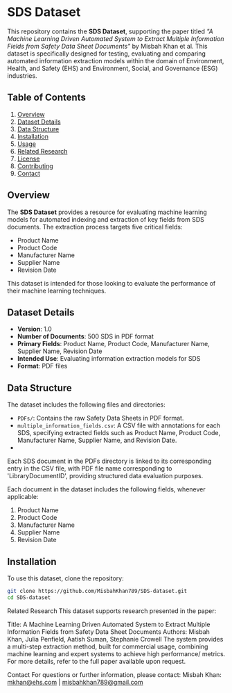 # SDS Dataset

This repository contains the **SDS Dataset**, supporting the paper titled *"A Machine Learning Driven Automated System to Extract Multiple Information Fields from Safety Data Sheet Documents"* by Misbah Khan et al. This dataset is specifically designed for testing, evaluating and comparing automated information extraction models within the domain of Environment, Health, and Safety (EHS) and Environment, Social, and Governance (ESG) industries.

## Table of Contents

1. [Overview](#overview)
2. [Dataset Details](#dataset-details)
3. [Data Structure](#data-structure)
4. [Installation](#installation)
5. [Usage](#usage)
6. [Related Research](#related-research)
7. [License](#license)
8. [Contributing](#contributing)
9. [Contact](#contact)

## Overview

The **SDS Dataset** provides a resource for  evaluating machine learning models for automated indexing and extraction of key fields from SDS documents. The extraction process targets five critical fields:
- Product Name
- Product Code
- Manufacturer Name
- Supplier Name
- Revision Date

This dataset is intended for those looking to evaluate the performance of their machine learning techniques.

## Dataset Details

- **Version**: 1.0
- **Number of Documents**: 500 SDS in PDF format
- **Primary Fields**: Product Name, Product Code, Manufacturer Name, Supplier Name, Revision Date
- **Intended Use**: Evaluating information extraction models for SDS
- **Format**: PDF files

## Data Structure

The dataset includes the following files and directories:

- `PDFs/`: Contains the raw Safety Data Sheets in PDF format.
- `multiple_information_fields.csv`: A CSV file with annotations for each SDS, specifying extracted fields such as Product Name, Product Code, Manufacturer Name, Supplier Name, and Revision Date.
- 
Each SDS document in the PDFs directory is linked to its corresponding entry in the CSV file, with PDF file name corresponding to 'LibraryDocumentID', providing structured data evaluation purposes.


Each document in the dataset includes the following fields, whenever applicable:
1. Product Name
2. Product Code
3. Manufacturer Name
4. Supplier Name
5. Revision Date

## Installation

To use this dataset, clone the repository:

```bash
git clone https://github.com/MisbahKhan789/SDS-dataset.git
cd SDS-dataset
```

Related Research
This dataset supports research presented in the paper:

Title: A Machine Learning Driven Automated System to Extract Multiple Information Fields from Safety Data Sheet Documents
Authors: Misbah Khan, Julia Penfield, Aatish Suman, Stephanie Crowell
The system provides a multi-step extraction method, built for commercial usage, combining machine learning and expert systems to achieve high performance/ metrics. 
For more details, refer to the full paper available upon request.


Contact
For questions or further information, please contact:
Misbah Khan: mkhan@ehs.com | misbahkhan789@gmail.com


